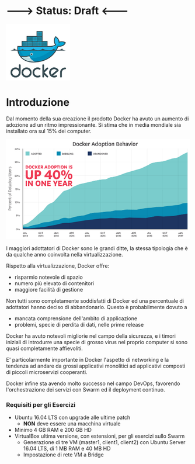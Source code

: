 # ---&gt; Status: Draft &lt;---

![](/gitbook/images/dock.png)

# Introduzione

Dal momento della sua creazione il prodotto Docker ha avuto un aumento di adozione ad un ritmo impressionante. Si stima che in media mondiale sia installato ora sul 15% dei computer.

![](/gitbook/images/adoption.png)

I maggiori adottatori di Docker sono le grandi ditte, la stessa tipologia che è da qualche anno coinvolta nella virtualizzazione.

Rispetto alla virtualizzazione, Docker offre:

* risparmio notevole di spazio
* numero più elevato di contenitori
* maggiore facilità di gestione

Non tutti sono completamente soddisfatti di Docker ed una percentuale di adottatori hanno deciso di abbandonarlo. Questo è probabilmente dovuto a

* mancata comprensione dell'ambito di applicazione
* problemi, specie di perdita di dati, nelle prime release

Docker ha avuto notevoli migliorie nel campo della sicurezza, e i timori iniziali di introdurre una specie di grosso virus nel proprio computer si sono quasi completamente affievoliti.

E' particolarmente importante in Docker l'aspetto di networking e la tendenza ad andare da grossi applicativi monolitici ad applicativi composti di piccoli microservizi cooperanti.

Docker infine sta avendo molto successo nel campo DevOps, favorendo l'orchestrazione dei servizi con Swarm ed il deployment continuo.

### Requisiti per gli Esercizi

* Ubuntu 16.04 LTS con upgrade alle ultime patch
    * **NON** deve essere una macchina virtuale
* Minimo 4 GB RAM e 200 GB HD
* VirtualBox ultima versione, con estensioni, per gli esercizi sullo Swarm
    * Generazione di tre VM (master1, client1, client2) con Ubuntu Server 16.04 LTS, di 1 MB RAM e 40 MB HD
    * Impostazione di rete VM a Bridge
